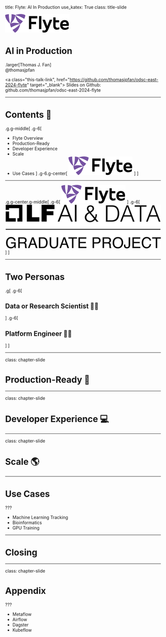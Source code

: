 title: Flyte: AI In Production
use_katex: True
class: title-slide

![:scale 40%](images/flyte.svg)

# AI in Production

.larger[Thomas J. Fan]<br>
@thomasjpfan<br>

<a href="https://www.github.com/thomasjpfan" target="_blank"><span class="fa-brands fa-github"></span></a>
<a href="https://www.linkedin.com/in/thomasjpfan" target="_blank"><span class="fa-brands fa-linkedin"></span></a>
<a href="https://www.twitter.com/thomasjpfan" target="_blank"><span class="fa-brands fa-twitter"></span></a>
<a class="this-talk-link", href="https://github.com/thomasjpfan/odsc-east-2024-flyte" target="_blank">
Slides on Github: github.com/thomasjpfan/odsc-east-2024-flyte</a>

---

# Contents 📓

.g.g-middle[
.g-6[
- Flyte Overview
- Production-Ready
- Developer Experience
- Scale
- Use Cases
]
.g-6.g-center[
![:scale 80%](images/flyte.svg)
]
]

---

.g.g-center.g-middle[
.g-6[
![:scale 80%](images/flyte.svg)
]
.g-6[
![:scale 80%](images/linux-foundation.svg)
]
]

---

# Two Personas

.g[
.g-6[
## Data or Research Scientist 👩‍🔬
]
.g-6[
## Platform Engineer 👷‍♀️
]
]

---

class: chapter-slide

# Production-Ready 🚀

---

class: chapter-slide

# Developer Experience 💻

---

class: chapter-slide

# Scale 🌎

---

# Use Cases

???

- Machine Learning Tracking
- Bioinformatics
- GPU Training

---

# Closing

---

class: chapter-slide

# Appendix

???
- Metaflow
- Airflow
- Dagster
- Kubeflow
